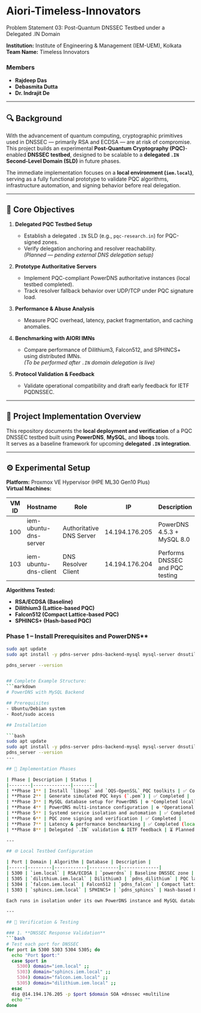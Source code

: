 # Aiori-Timeless-Innovators
Problem Statement 03: Post-Quantum DNSSEC Testbed under a Delegated .IN Domain
 
**Institution:** Institute of Engineering & Management (IEM-UEM), Kolkata  
**Team Name:** Timeless Innovators  

### Members
- **Rajdeep Das**
- **Debasmita Dutta**
- **Dr. Indrajit De**

---

## 🔍 Background

With the advancement of quantum computing, cryptographic primitives used in DNSSEC — primarily RSA and ECDSA — are at risk of compromise.  
This project builds an experimental **Post-Quantum Cryptography (PQC)**-enabled **DNSSEC testbed**, designed to be scalable to a **delegated `.IN` Second-Level Domain (SLD)** in future phases.

The immediate implementation focuses on a **local environment (`iem.local`)**, serving as a fully functional prototype to validate PQC algorithms, infrastructure automation, and signing behavior before real delegation.

---

## 🎯 Core Objectives

1. **Delegated PQC Testbed Setup**
   - Establish a delegated `.IN` SLD (e.g., `pqc-research.in`) for PQC-signed zones.
   - Verify delegation anchoring and resolver reachability.  
   *(Planned — pending external DNS delegation setup)*

2. **Prototype Authoritative Servers**
   - Implement PQC-compliant PowerDNS authoritative instances (local testbed completed).  
   - Track resolver fallback behavior over UDP/TCP under PQC signature load.

3. **Performance & Abuse Analysis**
   - Measure PQC overhead, latency, packet fragmentation, and caching anomalies.

4. **Benchmarking with AIORI IMNs**
   - Compare performance of Dilithium3, Falcon512, and SPHINCS+ using distributed IMNs.  
   *(To be performed after `.IN` domain delegation is live)*

5. **Protocol Validation & Feedback**
   - Validate operational compatibility and draft early feedback for IETF PQDNSSEC.

---

## 🧱 Project Implementation Overview

This repository documents the **local deployment and verification** of a PQC DNSSEC testbed built using **PowerDNS**, **MySQL**, and **liboqs** tools.  
It serves as a baseline framework for upcoming **delegated `.IN` integration**.

---

## ⚙️ Experimental Setup

**Platform:** Proxmox VE Hypervisor (HPE ML30 Gen10 Plus)  
**Virtual Machines:**

| VM ID | Hostname | Role | IP | Description |
|--------|-----------|------|----|-------------|
| 100 | iem-ubuntu-dns-server | Authoritative DNS Server | 14.194.176.205 | PowerDNS 4.5.3 + MySQL 8.0 |
| 103 | iem-ubuntu-dns-client | DNS Resolver Client | 14.194.176.204 | Performs DNSSEC and PQC testing |

**Algorithms Tested:**
- **RSA/ECDSA (Baseline)**
- **Dilithium3 (Lattice-based PQC)**
- **Falcon512 (Compact Lattice-based PQC)**
- **SPHINCS+ (Hash-based PQC)**

### Phase 1 – Install Prerequisites and PowerDNS**
```bash
sudo apt update
sudo apt install -y pdns-server pdns-backend-mysql mysql-server dnsutils git build-essential cmake libssl-dev

pdns_server --version


## Complete Example Structure:
```markdown
# PowerDNS with MySQL Backend

## Prerequisites
- Ubuntu/Debian system
- Root/sudo access

## Installation

```bash
sudo apt update
sudo apt install -y pdns-server pdns-backend-mysql mysql-server dnsutils git build-essential cmake libssl-dev
pdns_server --version
---

## 🧩 Implementation Phases

| Phase | Description | Status |
|--------|--------------|--------|
| **Phase 1** | Install `liboqs` and `OQS-OpenSSL` PQC toolkits | ✅ Completed |
| **Phase 2** | Generate simulated PQC keys (`.pem`) | ✅ Completed |
| **Phase 3** | MySQL database setup for PowerDNS | ⚙️ *Completed locally for `iem.local`; pending `.IN` delegation* |
| **Phase 4** | PowerDNS multi-instance configuration | ⚙️ *Operational for local test zones; `.IN` extension in progress* |
| **Phase 5** | Systemd service isolation and automation | ✅ Completed |
| **Phase 6** | PQC zone signing and verification | ✅ Completed |
| **Phase 7** | Latency & performance benchmarking | ✅ Completed (local) |
| **Phase 8** | Delegated `.IN` validation & IETF feedback | ⏳ Planned (future phase) |

---

## 🌐 Local Testbed Configuration

| Port | Domain | Algorithm | Database | Description |
|------|---------|------------|-----------|--------------|
| 5300 | `iem.local` | RSA/ECDSA | `powerdns` | Baseline DNSSEC zone |
| 5305 | `dilithium.iem.local` | Dilithium3 | `pdns_dilithium` | PQC lattice-based zone |
| 5304 | `falcon.iem.local` | Falcon512 | `pdns_falcon` | Compact lattice PQC zone |
| 5303 | `sphincs.iem.local` | SPHINCS+ | `pdns_sphincs` | Hash-based PQC zone |

Each runs in isolation under its own PowerDNS instance and MySQL database, controlled through systemd.

---

## 🧪 Verification & Testing

### 1. **DNSSEC Response Validation**
```bash
# Test each port for DNSSEC
for port in 5300 5303 5304 5305; do
  echo "Port $port:"
  case $port in
    5300) domain="iem.local" ;;
    5303) domain="sphincs.iem.local" ;;
    5304) domain="falcon.iem.local" ;;
    5305) domain="dilithium.iem.local" ;;
  esac
  dig @14.194.176.205 -p $port $domain SOA +dnssec +multiline
  echo ""
done

